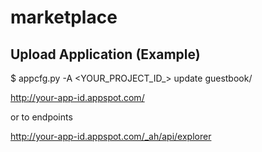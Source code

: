# marketplace


## Upload Application (Example)

$ appcfg.py -A <YOUR_PROJECT_ID_> update guestbook/

http://your-app-id.appspot.com/

or to endpoints

http://your-app-id.appspot.com/_ah/api/explorer
